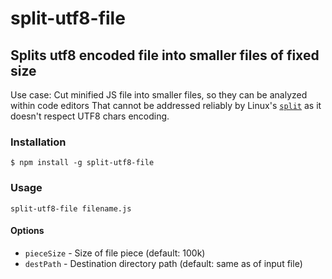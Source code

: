# split-utf8-file

## Splits utf8 encoded file into smaller files of fixed size

Use case: Cut minified JS file into smaller files, so they can be analyzed within code editors
That cannot be addressed reliably by Linux's [`split`](http://linux.die.net/man/1/split) as it
doesn't respect UTF8 chars encoding.

### Installation

	$ npm install -g split-utf8-file

### Usage

	split-utf8-file filename.js

#### Options

- `pieceSize` - Size of file piece (default: 100k)
- `destPath` - Destination directory path (default: same as of input file)
